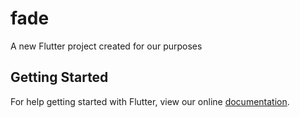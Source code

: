 # fade

A new Flutter project created for our purposes

## Getting Started

For help getting started with Flutter, view our online
[documentation](https://flutter.io/).
